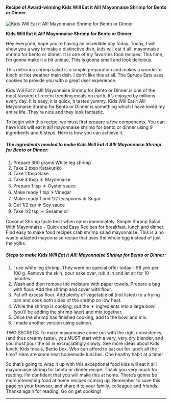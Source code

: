             

#### Recipe of Award-winning Kids Will Eat it All! Mayonnaise Shrimp for Bento or Dinner

![Kids Will Eat it All! Mayonnaise Shrimp for Bento or Dinner](https://img-global.cpcdn.com/recipes/4627694646984704/751x532cq70/kids-will-eat-it-all-mayonnaise-shrimp-for-bento-or-dinner-recipe-main-photo.jpg)

**Kids Will Eat it All! Mayonnaise Shrimp for Bento or Dinner**

Hey everyone, hope you’re having an incredible day today. Today, I will show you a way to make a distinctive dish, kids will eat it all! mayonnaise shrimp for bento or dinner. It is one of my favorites food recipes. This time, I’m gonna make it a bit unique. This is gonna smell and look delicious.

This delicious shrimp salad is a simple preparation and makes a wonderful lunch or hot weather main dish. I don't like this at all. The Spruce Eats uses cookies to provide you with a great user experience.

Kids Will Eat it All! Mayonnaise Shrimp for Bento or Dinner is one of the most favored of recent trending meals on earth. It’s enjoyed by millions every day. It is easy, it is quick, it tastes yummy. Kids Will Eat it All! Mayonnaise Shrimp for Bento or Dinner is something which I have loved my entire life. They’re nice and they look fantastic.

To begin with this recipe, we must first prepare a few components. You can have kids will eat it all! mayonnaise shrimp for bento or dinner using 9 ingredients and 6 steps. Here is how you can achieve it.

##### The ingredients needed to make Kids Will Eat it All! Mayonnaise Shrimp for Bento or Dinner:

1.  Prepare 300 grams White leg shrimp
2.  Take 2 tbsp Katakuriko
3.  Take 1 tbsp Sake
4.  Take 3 tbsp ＊ Mayonnaise
5.  Prepare 1 tsp ＊ Oyster sauce
6.  Make ready 1 tsp ＊Vinegar
7.  Make ready 1 and 1/2 teaspoons ＊ Sugar
8.  Get 1/2 tsp ＊ Soy sauce
9.  Take 1/2 tsp ＊ Sesame oil

Coconut Shrimp taste best when eaten immediately. Simple Shrimp Salad With Mayonnaise - Quick and Easy Recipes for breakfast, lunch and dinner. Find easy to make food recipes crab shrimp salad mayonnaise. This is a no waste adapted mayonnaise recipe that uses the whole egg instead of just the yolks.

##### Steps to make Kids Will Eat it All! Mayonnaise Shrimp for Bento or Dinner:

1.  I use white leg shrimp. They were on special offer today - 98 yen per 100 g. Remove the skin, pour sake over, rub it in and let sit for 10 minutes.
2.  Wash and then remove the moisture with paper towels. Prepare a bag with flour. Add the shrimp and cover with flour.
3.  Pat off excess flour. Add plenty of vegetable oil (not listed) to a frying pan and cook both sides of the shrimp on low heat.
4.  While the shrimp is cooking, put the ＊ ingredients into a large bowl (you'll be adding the shrimp later) and mix together.
5.  Once the shrimp has finished cooking, add to the bowl and mix.
6.  I made another version using salmon.

TWO SECRETS: To make mayonnaise come out with the right consistency, (and thus creamy taste), you MUST start with a very, very dry blender, and you must pour the oil in excruciatingly slowly. See more ideas about Kids lunch, Kids meals, Bento box. Who can afford to eat out for lunch all the time? Here are some neat homemade lunches. One healthy habit at a time!

So that’s going to wrap it up with this exceptional food kids will eat it all! mayonnaise shrimp for bento or dinner recipe. Thank you very much for reading. I’m confident that you will make this at home. There’s gonna be more interesting food at home recipes coming up. Remember to save this page on your browser, and share it to your family, colleague and friends. Thanks again for reading. Go on get cooking!

* * *